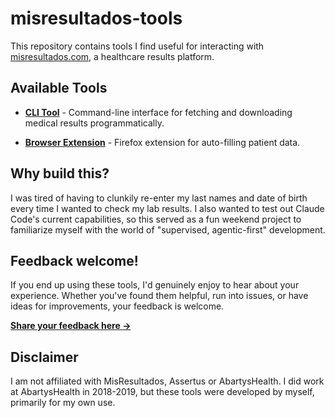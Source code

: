 # misresultados-tools

This repository contains tools I find useful for interacting with [misresultados.com](https://misresultados.com/), a healthcare results platform.

## Available Tools

- **[CLI Tool](./cli/)** - Command-line interface for fetching and downloading medical results programmatically.

- **[Browser Extension](./extension/)** - Firefox extension for auto-filling patient data.

## Why build this?

 I was tired of having to clunkily re-enter my last names and date of birth every time I wanted to check my lab results. I also wanted to test out Claude Code's current capabilities, so this served as a fun weekend project to familiarize myself with the world of "supervised, agentic-first" development.

## Feedback welcome!

If you end up using these tools, I'd genuinely enjoy to hear about your experience. Whether you've found them helpful, run into issues, or have ideas for improvements, your feedback is welcome.

**[Share your feedback here →](https://github.com/rnegron/misresultados-tools/issues/new?template=feedback.md)**

## Disclaimer

I am not affiliated with MisResultados, Assertus or AbartysHealth. I did work at AbartysHealth in 2018-2019, but these tools were developed by myself, primarily for my own use.
